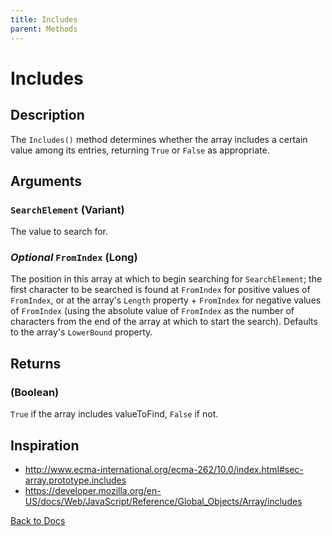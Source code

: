 ```yaml
---
title: Includes
parent: Methods
---
```


# Includes

## Description
The `Includes()` method determines whether the array includes a certain value among its entries, returning `True` or `False` as appropriate.

## Arguments
### `SearchElement` (Variant)
The value to search for.
### *Optional* `FromIndex` (Long)
The position in this array at which to begin searching for `SearchElement`; the first character to be searched is found at `FromIndex` for positive values of `FromIndex`, or at the array's `Length` property + `FromIndex` for negative values of `FromIndex` (using the absolute value of `FromIndex` as the number of characters from the end of the array at which to start the search). Defaults to the array's `LowerBound` property.
## Returns
### (Boolean)
`True` if the array includes valueToFind, `False` if not.

## Inspiration
* <http://www.ecma-international.org/ecma-262/10.0/index.html#sec-array.prototype.includes>
* <https://developer.mozilla.org/en-US/docs/Web/JavaScript/Reference/Global_Objects/Array/includes>


[Back to Docs](https://senipah.github.io/VBA-Better-Array/)
